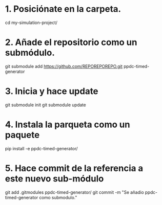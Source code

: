 # 1. Posiciónate en la carpeta.
cd my-simulation-project/

# 2. Añade el repositorio como un submódulo.
git submodule add https://github.com/REPOREPOREPO.git ppdc-timed-generator

# 3. Inicia y hace update
git submodule init
git submodule update

# 4. Instala la parqueta como un paquete
pip install -e ppdc-timed-generator/

# 5. Hace commit de la referencia a este nuevo sub-módulo
git add .gitmodules ppdc-timed-generator/
git commit -m "Se añadio ppdc-timed-generator como submodulo."
